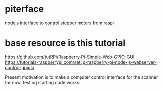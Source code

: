 # piterface
nodejs interface to control stepper motors from raspi

# base resource is this tutorial
https://github.com/tutRPi/Raspberry-Pi-Simple-Web-GPIO-GUI
https://tutorials-raspberrypi.com/setup-raspberry-pi-node-js-webserver-control-gpios/

Present motivation is to make a computer control interface for the scanner for now.
testing starting code works...